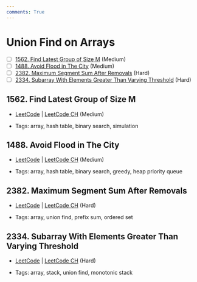 ```yaml
---
comments: True
---
```


# Union Find on Arrays

- [ ] [1562. Find Latest Group of Size M](https://leetcode.cn/problems/find-latest-group-of-size-m/) (Medium)
- [ ] [1488. Avoid Flood in The City](https://leetcode.cn/problems/avoid-flood-in-the-city/) (Medium)
- [ ] [2382. Maximum Segment Sum After Removals](https://leetcode.cn/problems/maximum-segment-sum-after-removals/) (Hard)
- [ ] [2334. Subarray With Elements Greater Than Varying Threshold](https://leetcode.cn/problems/subarray-with-elements-greater-than-varying-threshold/) (Hard)

## 1562. Find Latest Group of Size M

-   [LeetCode](https://leetcode.com/problems/find-latest-group-of-size-m/) | [LeetCode CH](https://leetcode.cn/problems/find-latest-group-of-size-m/) (Medium)

-   Tags: array, hash table, binary search, simulation

## 1488. Avoid Flood in The City

-   [LeetCode](https://leetcode.com/problems/avoid-flood-in-the-city/) | [LeetCode CH](https://leetcode.cn/problems/avoid-flood-in-the-city/) (Medium)

-   Tags: array, hash table, binary search, greedy, heap priority queue

## 2382. Maximum Segment Sum After Removals

-   [LeetCode](https://leetcode.com/problems/maximum-segment-sum-after-removals/) | [LeetCode CH](https://leetcode.cn/problems/maximum-segment-sum-after-removals/) (Hard)

-   Tags: array, union find, prefix sum, ordered set

## 2334. Subarray With Elements Greater Than Varying Threshold

-   [LeetCode](https://leetcode.com/problems/subarray-with-elements-greater-than-varying-threshold/) | [LeetCode CH](https://leetcode.cn/problems/subarray-with-elements-greater-than-varying-threshold/) (Hard)

-   Tags: array, stack, union find, monotonic stack

